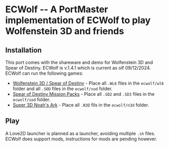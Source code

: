 # ECWolf -- A PortMaster implementation of ECWolf to play Wolfenstein 3D and friends

## Installation

This port comes with the shareware and demo for Wolfenstein 3D and Spear of Destiny. ECWolf is v.1.4.1 which is current as olf 09/12/2024. ECWolf can run the following games:

- [Wolfenstein 3D / Spear of Destiny](https://www.gog.com/en/game/wolfenstein_3d) - Place all `.WL6` files in the `ecwolf/wl6` folder and all `.SOD` files in the `ecwolf/sod` folder.
- [Spear of Destiny Mission Packs]() - Place all `.SD2` and `.SD3` files in the `ecwolf/sod` folder.
- [Super 3D Noah's Ark](https://wisdomtree.itch.io/s3dna) - Place all `.N3D` fils in the `ecwolf/n3d` folder.

 ## Play

 A Love2D launcher is planned as a launcher, avoiding multiple `.sh` files. ECWolf does support mods, instructions for mods are pending however.
